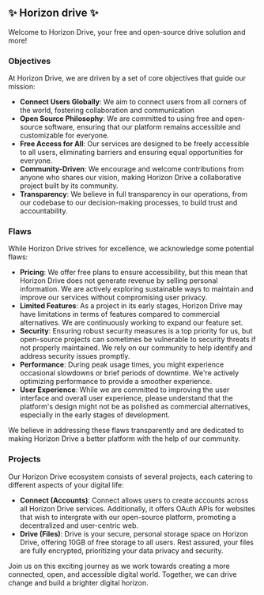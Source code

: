 ## ✨ Horizon drive ✨
Welcome to Horizon Drive, your free and open-source drive solution and more!

### Objectives
At Horizon Drive, we are driven by a set of core objectives that guide our mission:
 - **Connect Users Globally**: We aim to connect users from all corners of the world, fostering collaboration and communication
 - **Open Source Philosophy**: We are committed to using free and open-source software, ensuring that our platform remains accessible and customizable for everyone.
 - **Free Access for All**: Our services are designed to be freely accessible to all users, eliminating barriers and ensuring equal opportunities for everyone.
 - **Community-Driven**: We encourage and welcome contributions from anyone who shares our vision, making Horizon Drive a collaborative project built by its community.
 - **Transparency**: We believe in full transparency in our operations, from our codebase to our decision-making processes, to build trust and accountability.

### Flaws
While Horizon Drive strives for excellence, we acknowledge some potential flaws:
 - **Pricing**: We offer free plans to ensure accessibility, but this mean that Horizon Drive does not generate revenue by selling personal information. We are actively exploring sustainable ways to maintain and improve our services without compromising user privacy.
 - **Limited Features**: As a project in its early stages, Horizon Drive may have limitations in terms of features compared to commercial alternatives. We are continuously working to expand our feature set.
 - **Security**: Ensuring robust security measures is a top priority for us, but open-source projects can sometimes be vulnerable to security threats if not properly maintained. We rely on our community to help identify and address security issues promptly.
 - **Performance**: During peak usage times, you might experience occasional slowdowns or brief periods of downtime. We're actively optimizing performance to provide a smoother experience.
 - **User Experience**: While we are committed to improving the user interface and overall user experience, please understand that the platform's design might not be as polished as commercial alternatives, especially in the early stages of development.

We believe in addressing these flaws transparently and are dedicated to making Horizon Drive a better platform with the help of our community.

### Projects
Our Horizon Drive ecosystem consists of several projects, each catering to different aspects of your digital life:
 - **Connect (Accounts)**: Connect allows users to create accounts across all Horizon Drive services. Additionally, it offers OAuth APIs for websites that wish to intergrate with our open-source platform, promoting a decentralized and user-centric web.
 - **Drive (Files)**: Drive is your secure, personal storage space on Horizon Drive, offering 10GB of free storage to all users. Rest assured, your files are fully encrypted, prioritizing your data privacy and security.

Join us on this exciting journey as we work towards creating a more connected, open, and accessible digital world. Together, we can drive change and build a brighter digital horizon.
